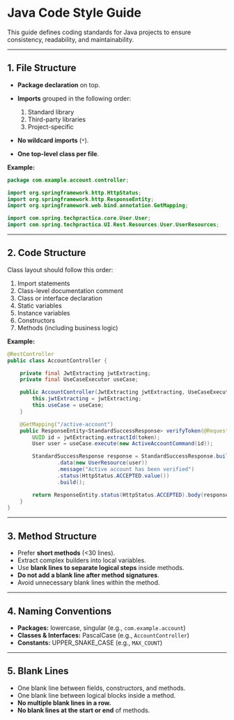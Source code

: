 # Java Code Style Guide

This guide defines coding standards for Java projects to ensure consistency, readability, and maintainability.

---

## 1. File Structure

* **Package declaration** on top.
* **Imports** grouped in the following order:

  1. Standard library
  2. Third-party libraries
  3. Project-specific
* **No wildcard imports** (`*`).
* **One top-level class per file**.

**Example:**

```java
package com.example.account.controller;

import org.springframework.http.HttpStatus;
import org.springframework.http.ResponseEntity;
import org.springframework.web.bind.annotation.GetMapping;

import com.spring.techpractica.core.User.User;
import com.spring.techpractica.UI.Rest.Resources.User.UserResources;
```

---

## 2. Code Structure

Class layout should follow this order:

1. Import statements
2. Class-level documentation comment
3. Class or interface declaration
4. Static variables
5. Instance variables
6. Constructors
7. Methods (including business logic)

**Example:**

```java
@RestController
public class AccountController {

    private final JwtExtracting jwtExtracting;
    private final UseCaseExecutor useCase;

    public AccountController(JwtExtracting jwtExtracting, UseCaseExecutor useCase) {
        this.jwtExtracting = jwtExtracting;
        this.useCase = useCase;
    }

    @GetMapping("/active-account")
    public ResponseEntity<StandardSuccessResponse> verifyToken(@RequestParam String token) {
        UUID id = jwtExtracting.extractId(token);
        User user = useCase.execute(new ActiveAccountCommand(id));

        StandardSuccessResponse response = StandardSuccessResponse.builder()
                .data(new UserResource(user))
                .message("Active account has been verified")
                .status(HttpStatus.ACCEPTED.value())
                .build();

        return ResponseEntity.status(HttpStatus.ACCEPTED).body(response);
    }
}
```

---

## 3. Method Structure

* Prefer **short methods** (<30 lines).
* Extract complex builders into local variables.
* Use **blank lines to separate logical steps** inside methods.
* **Do not add a blank line after method signatures**.
* Avoid unnecessary blank lines within the method.

---

## 4. Naming Conventions

* **Packages:** lowercase, singular (e.g., `com.example.account`)
* **Classes & Interfaces:** PascalCase (e.g., `AccountController`)
* **Constants:** UPPER\_SNAKE\_CASE (e.g., `MAX_COUNT`)

---

## 5. Blank Lines

* One blank line between fields, constructors, and methods.
* One blank line between logical blocks inside a method.
* **No multiple blank lines in a row.**
* **No blank lines at the start or end** of methods.

